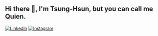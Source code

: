 ## Hi there 👋, I'm Tsung-Hsun, but you can call me Quien.

 [![LinkedIn](https://img.shields.io/badge/LinkedIn-%230077B5.svg?logo=linkedin&logoColor=white)](https://linkedin.com/in/quien697) 
 [![Instagram](https://img.shields.io/badge/Instagram-%23E4405F.svg?logo=Instagram&logoColor=white)](https://instagram.com/quien697)
